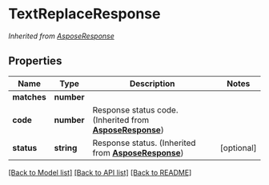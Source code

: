 # TextReplaceResponse


*Inherited from [AsposeResponse](AsposeResponse.md)*
## Properties
Name | Type | Description | Notes
------------ | ------------- | ------------- | -------------
**matches** | **number** |  | 
**code** | **number** | Response status code. (Inherited from **[AsposeResponse](AsposeResponse.md)**) | 
**status** | **string** | Response status. (Inherited from **[AsposeResponse](AsposeResponse.md)**) | [optional]

[[Back to Model list]](../README.md#documentation-for-models) [[Back to API list]](../README.md#documentation-for-api-endpoints) [[Back to README]](../README.md)

